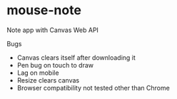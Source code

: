 # mouse-note

Note app with Canvas Web API

Bugs
* Canvas clears itself after downloading it
* Pen bug on touch to draw
* Lag on mobile
* Resize clears canvas
* Browser compatibility not tested other than Chrome
